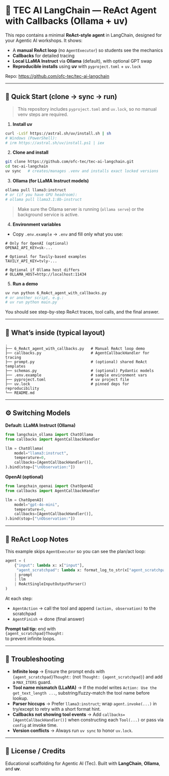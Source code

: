 # 🧠 TEC AI LangChain — ReAct Agent with Callbacks (Ollama + uv)

This repo contains a minimal **ReAct-style agent** in LangChain, designed for your Agentic AI workshops. It shows:
- A **manual ReAct loop** (no `AgentExecutor`) so students see the mechanics
- **Callbacks** for detailed tracing
- **Local LLaMA Instruct** via **Ollama** (default), with optional GPT swap
- **Reproducible installs** using **uv** with `pyproject.toml` + `uv.lock`

Repo: https://github.com/ofc-tec/tec-ai-langchain

---

## 🚀 Quick Start (clone → sync → run)

> This repository includes `pyproject.toml` and `uv.lock`, so no manual venv steps are required.

1) **Install uv**
```bash
curl -LsSf https://astral.sh/uv/install.sh | sh
# Windows (PowerShell):
# irm https://astral.sh/uv/install.ps1 | iex
```

2) **Clone and install**
```bash
git clone https://github.com/ofc-tec/tec-ai-langchain.git
cd tec-ai-langchain
uv sync   # creates/manages .venv and installs exact locked versions
```

3) **Ollama (for LLaMA Instruct models)**
```bash
ollama pull llama3:instruct
# or (if you have GPU headroom):
# ollama pull llama3.1:8b-instruct
```
> Make sure the Ollama server is running (`ollama serve`) or the background service is active.

4) **Environment variables**
- Copy `.env.example` → `.env` and fill only what you use:
```dotenv
# Only for OpenAI (optional)
OPENAI_API_KEY=sk-...

# Optional for Tavily-based examples
TAVILY_API_KEY=tvly-...

# Optional if Ollama host differs
# OLLAMA_HOST=http://localhost:11434
```

5) **Run a demo**
```bash
uv run python 6_ReAct_agent_with_callbacks.py
# or another script, e.g.:
# uv run python main.py
```

You should see step-by-step ReAct traces, tool calls, and the final answer.

---

## 🧩 What’s inside (typical layout)

```
.
├── 6_ReAct_agent_with_callbacks.py   # Manual ReAct loop demo
├── callbacks.py                      # AgentCallbackHandler for tracing
├── prompt.py                         # (optional) shared ReAct templates
├── schemas.py                        # (optional) Pydantic models
├── .env.example                      # sample environment vars
├── pyproject.toml                    # uv project file
├── uv.lock                           # pinned deps for reproducibility
└── README.md
```

---

## ⚙️ Switching Models

**Default: LLaMA Instruct (Ollama)**  
```python
from langchain_ollama import ChatOllama
from callbacks import AgentCallbackHandler

llm = ChatOllama(
    model="llama3:instruct",
    temperature=0,
    callbacks=[AgentCallbackHandler()],
).bind(stop=["\nObservation:"])
```

**OpenAI (optional)**  
```python
from langchain_openai import ChatOpenAI
from callbacks import AgentCallbackHandler

llm = ChatOpenAI(
    model="gpt-4o-mini",
    temperature=0,
    callbacks=[AgentCallbackHandler()],
).bind(stop=["\nObservation:"])
```

---

## 🧠 ReAct Loop Notes

This example skips `AgentExecutor` so you can see the plan/act loop:

```python
agent = (
    {"input": lambda x: x["input"],
     "agent_scratchpad": lambda x: format_log_to_str(x["agent_scratchpad"])}
    | prompt
    | llm
    | ReActSingleInputOutputParser()
)
```

At each step:
- `AgentAction` → call the tool and append `(action, observation)` to the scratchpad
- `AgentFinish` → done (final answer)

**Prompt tail tip:** end with  
`{agent_scratchpad}Thought:`  
to prevent infinite loops.

---

## 🩵 Troubleshooting

- **Infinite loop** → Ensure the prompt ends with `{agent_scratchpad}Thought:` (not `Thought: {agent_scratchpad}`) and add a `MAX_ITERS` guard.
- **Tool name mismatch (LLaMA)** → If the model writes `Action: Use the get_text_length ...`, substring/fuzzy-match the tool name before lookup.
- **Parser hiccups** → Prefer `llama3:instruct`; wrap `agent.invoke(...)` in try/except to retry with a short format hint.
- **Callbacks not showing tool events** → Add `callbacks=[AgentCallbackHandler()]` when constructing each `Tool(...)` or pass via `config` at invoke time.
- **Version conflicts** → Always run `uv sync` to honor `uv.lock`.

---

## 🪪 License / Credits

Educational scaffolding for Agentic AI (Tec). Built with **LangChain**, **Ollama**, and **uv**.

